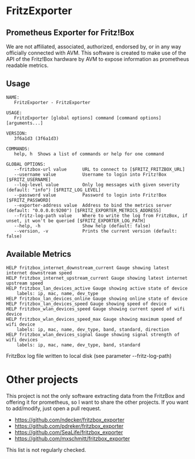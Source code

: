 FritzExporter
===

## Prometheus Exporter for Fritz!Box

We are not affiliated, associated, authorized, endorsed by, or in any way officially connected with AVM. This software is created to make use of the API of the Fritz!Box hardware by AVM to expose information as prometheus readable metrics.

## Usage

```
NAME:
   FritzExporter - FritzExporter

USAGE:
   FritzExporter [global options] command [command options] [arguments...]

VERSION:
   3f6a1d3 (3f6a1d3)

COMMANDS:
   help, h  Shows a list of commands or help for one command

GLOBAL OPTIONS:
   --fritzbox-url value      URL to connect to [$FRITZ_FRITZBOX_URL]
   --username value          Username to login into Fritz!Box [$FRITZ_USERNAME]
   --log-level value         Only log messages with given severity (default: "info") [$FRITZ_LOG_LEVEL]
   --password value          Password to login into Fritz!Box [$FRITZ_PASSWORD]
   --exporter-address value  Address to bind the metrics server (default: "0.0.0.0:9200") [$FRITZ_EXPORTER_METRICS_ADDRESS]
   --fritz-log-path value    Where to write the log from FritzBox, if unset, it won't be queried [$FRITZ_EXPORTER_LOG_PATH]
   --help, -h                Show help (default: false)
   --version, -v             Prints the current version (default: false)
```

## Available Metrics

```
HELP fritzbox_internet_downstream_current Gauge showing latest internet downstream speed
HELP fritzbox_internet_upstream_current Gauge showing latest internet upstream speed
HELP fritzbox_lan_devices_active Gauge showing active state of device
    labels: ip, mac, name, dev_type
HELP fritzbox_lan_devices_online Gauge showing online state of device
HELP fritzbox_lan_devices_speed Gauge showing speed of device
HELP fritzbox_wlan_devices_speed Gauge showing current speed of wifi device
HELP fritzbox_wlan_devices_speed_max Gauge showing maximum speed of wifi device
    labels: ip, mac, name, dev_type, band, standard, direction
HELP fritzbox_wlan_devices_signal Gauge showing signal strength of wifi devices
    labels: ip, mac, name, dev_type, band, standard
```

FritzBox log file written to local disk (see parameter --fritz-log-path)


# Other projects

This project is not the only software extracting data from the FritzBox and offering it for prometheus, so I want to share the other projects. If you want to add/modify, just open a pull request.

- https://github.com/ndecker/fritzbox_exporter
- https://github.com/pdreker/fritzbox_exporter
- https://github.com/SeaLife/fritzbox_exporter
- https://github.com/mxschmitt/fritzbox_exporter

This list is not regularly checked.